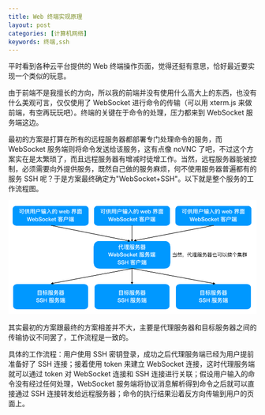 ```yaml
---
title: Web 终端实现原理
layout: post
categories: [计算机网络]
keywords: 终端,ssh
---
```


平时看到各种云平台提供的 Web 终端操作页面，觉得还挺有意思，恰好最近要实现一个类似的玩意。

由于前端不是我擅长的方向，所以我的前端并没有使用什么高大上的东西，也没有什么美观可言，仅仅使用了 WebSocket 进行命令的传输（可以用 xterm.js 来做前端，有空再玩玩吧）。终端的关键在于命令的处理，压力都来到 WebSocket 服务端这边。

最初的方案是打算在所有的远程服务器都部署专门处理命令的服务，而 WebSocket 服务端则将命令发送给该服务，这有点像 noVNC 了吧，不过这个方案实在是太繁琐了，而且远程服务器有增减时徒增工作。当然，远程服务器能被控制，必须需要向外提供服务，既然自己做的服务麻烦，何不使用服务器普遍都有的服务 SSH 呢？于是方案最终确定为"WebSocket+SSH"。以下就是整个服务的工作流程图。

![arch](/assets/images/2021/0701/WX20210701-114904.png)

其实最初的方案跟最终的方案相差并不大，主要是代理服务器和目标服务器之间的传输协议不同罢了，工作流程是一致的。

具体的工作流程：用户使用 SSH 密钥登录，成功之后代理服务端已经为用户提前准备好了 SSH 连接；接着使用 token 来建立 WebSocket 连接，这时代理服务端就可以通过 token 对 WebSocket 连接和 SSH 连接进行关联；假设用户输入的命令没有经过任何处理，WebSocket 服务端将协议消息解析得到命令之后就可以直接通过 SSH 连接转发给远程服务器；命令的执行结果沿着反方向传输到用户的页面上。